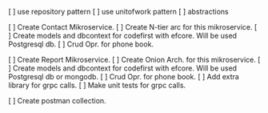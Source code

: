 [ ] use repository pattern
[ ] use unitofwork pattern
[ ] abstractions

[ ] Create Contact Mikroservice.
[ ] Create N-tier arc for this mikroservice.
[ ] Create models and dbcontext for codefirst with efcore. Will be used Postgresql db.
[ ] Crud Opr. for phone book.

[ ] Create Report Mikroservice.
[ ] Create Onion Arch. for this mikroservice.
[ ] Create models and dbcontext for codefirst with efcore. Will be used Postgresql db or mongodb.
[ ] Crud Opr. for phone book.
[ ] Add extra library for grpc calls.
[ ] Make unit tests for grpc calls.

[ ] Create postman collection.